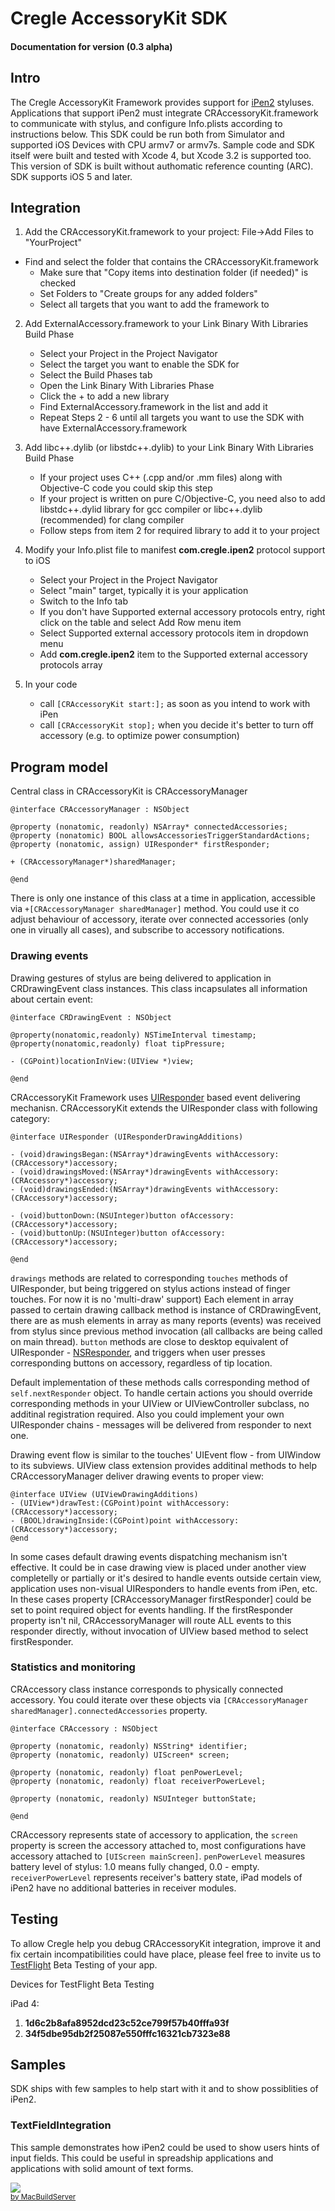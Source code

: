 # Cregle AccessoryKit SDK
#### Documentation for version (0.3 alpha)

## Intro

The Cregle AccessoryKit Framework provides support for [iPen2](http://www.cregle.com/pages/pressure-sensitive-stylus-for-your-imac-and-ipad) styluses.
Applications that support iPen2 must integrate CRAccessoryKit.framework to communicate with stylus, and configure Info.plists according to instructions below.
This SDK could be run both from Simulator and supported iOS Devices with CPU armv7 or armv7s. Sample code and SDK itself were built and tested with Xcode 4,
but Xcode 3.2 is supported too. This version of SDK is built without authomatic reference counting (ARC). SDK supports iOS 5 and later.

## Integration

1. Add the CRAccessoryKit.framework to your project: File->Add Files to "YourProject"
  - Find and select the folder that contains the CRAccessoryKit.framework
	- Make sure that "Copy items into destination folder (if needed)" is checked
	- Set Folders to "Create groups for any added folders"
	- Select all targets that you want to add the framework to

2. Add ExternalAccessory.framework to your Link Binary With Libraries Build Phase
	* Select your Project in the Project Navigator
	* Select the target you want to enable the SDK for
	* Select the Build Phases tab
	* Open the Link Binary With Libraries Phase
	* Click the + to add a new library
	* Find ExternalAccessory.framework in the list and add it
	* Repeat Steps 2 - 6 until all targets you want to use the SDK with have ExternalAccessory.framework

3. Add libc++.dylib (or libstdc++.dylib) to your Link Binary With Libraries Build Phase
	* If your project uses C++ (.cpp and/or .mm files) along with Objective-C code you could skip this step
	* If your project is written on pure C/Objective-C, you need also to add libstdc++.dylid library for gcc compiler or libc++.dylib (recommended) for clang compiler
	* Follow steps from item 2 for required library to add it to your project

4. Modify your Info.plist file to manifest __com.cregle.ipen2__ protocol support to iOS
	* Select your Project in the Project Navigator
	* Select "main" target, typically it is your application
	* Switch to the Info tab
	* If you don't have Supported external accessory protocols entry, right click on the table and select Add Row menu item
	* Select Supported external accessory protocols item in dropdown menu
	* Add __com.cregle.ipen2__ item to the Supported external accessory protocols array

5. In your code
	* call `[CRAccessoryKit start:];` as soon as you intend to work with iPen
	* call `[CRAccessoryKit stop];` when you decide it's better to turn off accessory (e.g. to optimize power consumption)

## Program model
Central class in CRAccessoryKit is CRAccessoryManager

	@interface CRAccessoryManager : NSObject

	@property (nonatomic, readonly) NSArray* connectedAccessories;
	@property (nonatomic) BOOL allowsAccessoriesTriggerStandardActions;
	@property (nonatomic, assign) UIResponder* firstResponder;

	+ (CRAccessoryManager*)sharedManager;

	@end

There is only one instance of this class at a time in application, accessible via `+[CRAccessoryManager sharedManager]` method.
You could use it co adjust behaviour of accessory, iterate over connected accessories (only one in virually all cases), and subscribe to accessory notifications.

### Drawing events

Drawing gestures of stylus are being delivered to application in CRDrawingEvent class instances. This class incapsulates all information about certain event:

	@interface CRDrawingEvent : NSObject

	@property(nonatomic,readonly) NSTimeInterval timestamp;
	@property(nonatomic,readonly) float tipPressure;

	- (CGPoint)locationInView:(UIView *)view;

	@end

CRAccessoryKit Framework uses [UIResponder](http://developer.apple.com/library/ios/#documentation/uikit/reference/UIResponder_Class/Reference/Reference.html) based event delivering mechanisn. CRAccessoryKit extends the UIResponder class with following category:

	@interface UIResponder (UIResponderDrawingAdditions)
	
	- (void)drawingsBegan:(NSArray*)drawingEvents withAccessory:(CRAccessory*)accessory;
	- (void)drawingsMoved:(NSArray*)drawingEvents withAccessory:(CRAccessory*)accessory;
	- (void)drawingsEnded:(NSArray*)drawingEvents withAccessory:(CRAccessory*)accessory;

	- (void)buttonDown:(NSUInteger)button ofAccessory:(CRAccessory*)accessory;
	- (void)buttonUp:(NSUInteger)button ofAccessory:(CRAccessory*)accessory;
	
	@end

`drawings` methods are related to corresponding `touches` methods of UIResponder, but being triggered on stylus actions instead of finger touches. For now it is no 'multi-draw' support)
Each element in array passed to certain drawing callback method is instance of CRDrawingEvent, there are as mush elements in array as many reports (events) was received from stylus since previous method invocation (all callbacks are being called on main thread).
`button` methods are close to desktop equivalent of UIResponder - [NSResponder](https://developer.apple.com/library/mac/#documentation/cocoa/reference/ApplicationKit/Classes/NSResponder_Class/Reference/Reference.html), and triggers when user presses corresponding buttons on accessory, regardless of tip location.

Default implementation of these methods calls corresponding method of `self.nextResponder` object. To handle certain actions you should override corresponding methods in your UIView or UIViewController subclass,
no additinal registration required. Also you could implement your own UIResponder chains - messages will be delivered from responder to next one.

Drawing event flow is similar to the touches' UIEvent flow - from UIWindow to its subviews. UIView class extension provides additinal methods to help CRAccessoryManager deliver drawing events to proper view:

	@interface UIView (UIViewDrawingAdditions)
	- (UIView*)drawTest:(CGPoint)point withAccessory:(CRAccessory*)accessory;
	- (BOOL)drawingInside:(CGPoint)point withAccessory:(CRAccessory*)accessory;
	@end

In some cases default drawing events dispatching mechanism isn't effective. It could be in case drawing view is placed under another view completelly or partially or it's desired to handle events outside certain view, application uses non-visual UIResponders to handle events from iPen, etc. In these cases property [CRAccessoryManager firstResponder] could be set to point required object for events handling.
If the firstResponder property isn't nil, CRAccessoryManager will route ALL events to this responder directly, without invocation of UIView based method to select firstResponder.

### Statistics and monitoring
CRAccessory class instance corresponds to physically connected accessory. You could iterate over these objects via `[CRAccessoryManager sharedManager].connectedAccessories` property.

	@interface CRAccessory : NSObject

	@property (nonatomic, readonly) NSString* identifier;
	@property (nonatomic, readonly) UIScreen* screen;

	@property (nonatomic, readonly) float penPowerLevel;
	@property (nonatomic, readonly) float receiverPowerLevel;

	@property (nonatomic, readonly) NSUInteger buttonState;

	@end

CRAccessory represents state of accessory to application, the `screen` property is screen the accessory attached to, most configurations have accessory attached to `[UIScreen mainScreen]`.
`penPowerLevel` measures battery level of stylus: 1.0 means fully changed, 0.0 - empty.
`receiverPowerLevel` represents receiver's battery state, iPad models of iPen2 have no additional batteries in receiver modules.

## Testing
To allow Cregle help you debug CRAccessoryKit integration, improve it and fix certain incompatibilities could have place, please feel free to invite us to [TestFlight](https://testflightapp.com/) Beta Testing of your app.

Devices for TestFlight Beta Testing

iPad 4:

1. __1d6c2b8afa8952dcd23c52ce799f57b40fffa93f__
2. __34f5dbe95db2f25087e550fffc16321cb7323e88__

## Samples
SDK ships with few samples to help start with it and to show possiblities of iPen2.

### TextFieldIntegration
This sample demonstrates how iPen2 could be used to show users hints of input fields. This could be useful in spreadship applications and applications with solid amount of text forms.
<!-- MacBuildServer Install Button -->
<div class="macbuildserver-block">
    <a class="macbuildserver-button" href="http://macbuildserver.com/project/github/build/?xcode_project=Samples%2FTextFieldIntegration%2FTextFieldIntegration.xcodeproj&amp;target=TextFieldIntegration&amp;repo_url=git%3A%2F%2Fgithub.com.%2FCregle%2FCRAccessoryKit-SDK.git&amp;build_conf=Release" target="_blank"><img src="http://com.macbuildserver.github.s3-website-us-east-1.amazonaws.com/button_up.png"/></a><br/><sup><a href="http://macbuildserver.com/github/opensource/" target="_blank">by MacBuildServer</a></sup>
</div>
<!-- MacBuildServer Install Button -->

